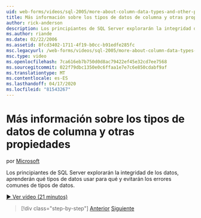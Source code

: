 ```yaml
---
uid: web-forms/videos/sql-2005/more-about-column-data-types-and-other-properties
title: Más información sobre los tipos de datos de columna y otras propiedades de columna . Microsoft Docs
author: rick-anderson
description: Los principiantes de SQL Server explorarán la integridad de los datos, aprenderán qué tipos de datos usar para qué y evitarán los errores comunes de tipos de datos.
ms.author: riande
ms.date: 02/22/2006
ms.assetid: 8fcd3402-1711-4f19-b0cc-b91edfe285fc
msc.legacyurl: /web-forms/videos/sql-2005/more-about-column-data-types-and-other-properties
msc.type: video
ms.openlocfilehash: 7ca616eb7b750d0d8ac79422ef45e32cd7ee7568
ms.sourcegitcommit: 022f79dbc1350e0c6ffaa1e7e7c6e850cdabf9af
ms.translationtype: MT
ms.contentlocale: es-ES
ms.lasthandoff: 04/17/2020
ms.locfileid: "81543267"
---
```

# <a name="more-about-column-data-types-and-other-properties"></a>Más información sobre los tipos de datos de columna y otras propiedades

por [Microsoft](https://github.com/microsoft)

Los principiantes de SQL Server explorarán la integridad de los datos, aprenderán qué tipos de datos usar para qué y evitarán los errores comunes de tipos de datos.

[&#9654; Ver vídeo (21 minutos)](https://channel9.msdn.com/Blogs/ASP-NET-Site-Videos/more-about-column-data-types-and-other-properties)

> [!div class="step-by-step"]
> [Anterior](understanding-database-tables-and-records.md)
> [Siguiente](designing-relational-database-tables.md)
